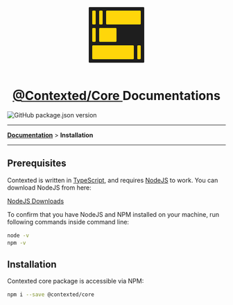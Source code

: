 <div align="center">
    <img alt="Contexted Logo" width="128" src="https://raw.githubusercontent.com/contexted-js/brand/master/dark/main-fill.svg">
    <br />
    <br />
    <h1>
		<a href="https://github.com/contexted-js/core">
        	@Contexted/Core
    	</a>
		<span>Documentations</span>
	</h1>
</div>

<img alt="GitHub package.json version" src="https://img.shields.io/github/package-json/v/contexted-js/core">

---

[**Documentation**](../) > **Installation**

---

## Prerequisites

Contexted is written in [TypeScript](https://www.typescriptlang.org/), and requires [NodeJS](https://nodejs.org/) to work. You can download NodeJS from here:

[NodeJS Downloads](https://nodejs.org/en/download/)

To confirm that you have NodeJS and NPM installed on your machine, run following commands inside command line:

```sh
node -v
npm -v
```

## Installation

Contexted core package is accessible via NPM:

```sh
npm i --save @contexted/core
```

